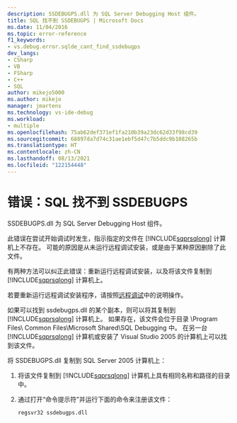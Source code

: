 ```yaml
---
description: SSDEBUGPS.dll 为 SQL Server Debugging Host 组件。
title: SQL 找不到 SSDEBUGPS | Microsoft Docs
ms.date: 11/04/2016
ms.topic: error-reference
f1_keywords:
- vs.debug.error.sqlde_cant_find_ssdebugps
dev_langs:
- CSharp
- VB
- FSharp
- C++
- SQL
author: mikejo5000
ms.author: mikejo
manager: jmartens
ms.technology: vs-ide-debug
ms.workload:
- multiple
ms.openlocfilehash: 75ab62def371ef1fa210b39a23dc62d33f98cd39
ms.sourcegitcommit: 68897da7d74c31ae1ebf5d47c7b5ddc9b108265b
ms.translationtype: HT
ms.contentlocale: zh-CN
ms.lasthandoff: 08/13/2021
ms.locfileid: "122154448"
---
```

# <a name="error-sql-can39t-find-ssdebugps"></a>错误：SQL 找不到 SSDEBUGPS

SSDEBUGPS.dll 为 SQL Server Debugging Host 组件。

此错误在尝试开始调试时发生，指示指定的文件在 [!INCLUDE[sqprsqlong](../debugger/includes/sqprsqlong_md.md)] 计算机上不存在。 可能的原因是从未运行远程调试安装，或是由于某种原因删除了此文件。

有两种方法可以纠正此错误：重新运行远程调试安装，以及将该文件复制到 [!INCLUDE[sqprsqlong](../debugger/includes/sqprsqlong_md.md)] 计算机上。

若要重新运行远程调试安装程序，请按照[远程调试](../debugger/remote-debugging.md)中的说明操作。

如果可以找到 ssdebugps.dll 的某个副本，则可以将其复制到 [!INCLUDE[sqprsqlong](../debugger/includes/sqprsqlong_md.md)] 计算机上。 如果存在，该文件会位于目录 \Program Files\ Common Files\Microsoft Shared\SQL Debugging 中。 在另一台 [!INCLUDE[sqprsqlong](../debugger/includes/sqprsqlong_md.md)] 计算机或安装了 Visual Studio 2005 的计算机上可以找到该文件。

将 SSDEBUGPS.dll 复制到 SQL Server 2005 计算机上：

1. 将该文件复制到 [!INCLUDE[sqprsqlong](../debugger/includes/sqprsqlong_md.md)] 计算机上具有相同名称和路径的目录中。

2. 通过打开“命令提示符”并运行下面的命令来注册该文件：

    ```cmd
    regsvr32 ssdebugps.dll
    ```
